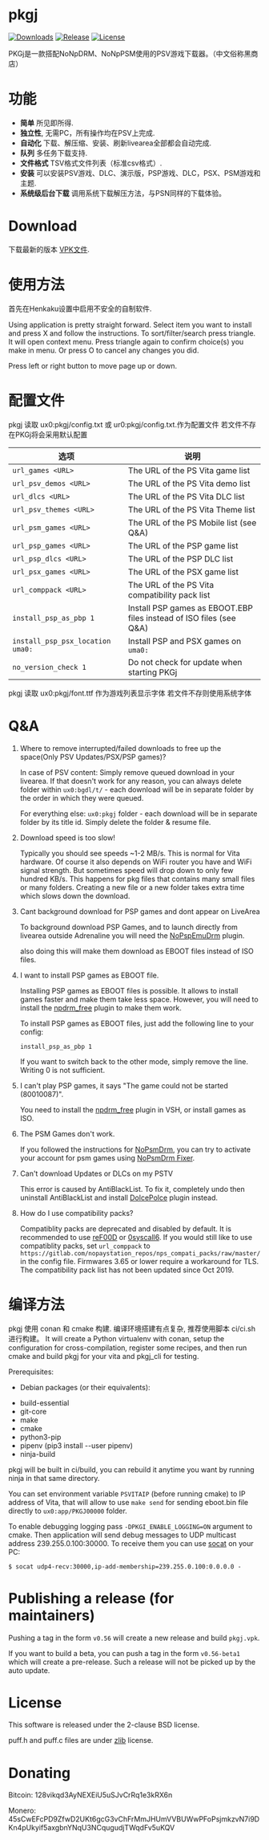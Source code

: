 # pkgj

[![Downloads][img_downloads]][pkgj_downloads] [![Release][img_latest]][pkgj_latest] [![License][img_license]][pkgj_license]

PKGj是一款搭配NoNpDRM、NoNpPSM使用的PSV游戏下载器。（中文俗称黑商店）

# 功能

* **简单** 所见即所得.
* **独立性**, 无需PC，所有操作均在PSV上完成.
* **自动化** 下载、解压缩、安装、刷新livearea全部都会自动完成.
* **队列** 多任务下载支持.
* **文件格式** TSV格式文件列表（标准csv格式）.
* **安装** 可以安装PSV游戏、DLC、演示版，PSP游戏、DLC，PSX、PSM游戏和主题.
* **系统级后台下载** 调用系统下载解压方法，与PSN同样的下载体验。

# Download

下载最新的版本 [VPK文件][pkgj_latest].

# 使用方法

首先在Henkaku设置中启用不安全的自制软件.

Using application is pretty straight forward. Select item you want to install and press X and follow the instructions. To sort/filter/search press triangle.
It will open context menu. Press triangle again to confirm choice(s) you make in menu. Or press O to cancel any changes you did.

Press left or right button to move page up or down.

# 配置文件

pkgj 读取 ux0:pkgj/config.txt 或 ur0:pkgj/config.txt.作为配置文件 若文件不存在PKGj将会采用默认配置

| 选项 | 说明 |
| --- | --- |
| `url_games <URL>` | The URL of the PS Vita game list |
| `url_psv_demos <URL>` | The URL of the PS Vita demo list |
| `url_dlcs <URL>` | The URL of the PS Vita DLC list |
| `url_psv_themes <URL>` | The URL of the PS Vita Theme list |
| `url_psm_games <URL>` | The URL of the PS Mobile list (see Q&A) |
| `url_psp_games <URL>` | The URL of the PSP game list |
| `url_psp_dlcs <URL>` | The URL of the PSP DLC list |
| `url_psx_games <URL>` | The URL of the PSX game list |
| `url_comppack <URL>` | The URL of the PS Vita compatibility pack list |
| `install_psp_as_pbp 1` | Install PSP games as EBOOT.EBP files instead of ISO files (see Q&A) |
| `install_psp_psx_location uma0:` | Install PSP and PSX games on `uma0:` |
| `no_version_check 1` | Do not check for update when starting PKGj |

pkgj 读取 ux0:pkgj/font.ttf 作为游戏列表显示字体 若文件不存则使用系统字体

# Q&A

1. Where to remove interrupted/failed downloads to free up the space(Only PSV Updates/PSX/PSP games)?

    In case of PSV content: Simply remove queued download in your livearea. If that doesn't work for any reason, you can always delete folder within `ux0:bgdl/t/` - each download will be in separate folder by the order in which they were queued.

    For everything else: `ux0:pkgj` folder - each download will be in separate folder by its title id. Simply delete the folder & resume file.

2. Download speed is too slow!

    Typically you should see speeds ~1-2 MB/s. This is normal for Vita hardware. Of course it also depends on WiFi router you have and WiFi signal strength. But sometimes speed will drop down to only few hundred KB/s. This happens for pkg files that contains many small files or many folders. Creating a new file or a new folder takes extra time which slows down the download.
3. Cant background download for PSP games and dont appear on LiveArea
    
    To background download PSP Games, and to launch directly from livearea outside Adrenaline
    you will need the [NoPspEmuDrm][] plugin.
    
    also doing this will make them download as EBOOT files instead of ISO files.
4. I want to install PSP games as EBOOT file.

    Installing PSP games as EBOOT files is possible. It allows to install games faster and make them take less space. However, you will need to install the [npdrm_free][] plugin to make them work.

    To install PSP games as EBOOT files, just add the following line to your config:
    ```
    install_psp_as_pbp 1
    ```

    If you want to switch back to the other mode, simply remove the line. Writing 0 is not sufficient.

5. I can't play PSP games, it says "The game could not be started (80010087)".

    You need to install the [npdrm_free][] plugin in VSH, or install games as ISO.

6. The PSM Games don't work.

    If you followed the instructions for [NoPsmDrm][], you can try to activate your account for psm games using [NoPsmDrm Fixer](https://github.com/Yoti/psv_npdrmfix).

7. Can't download Updates or DLCs on my PSTV

    This error is caused by AntiBlackList. To fix it, completely undo then uninstall AntiBlackList and install [DolcePolce](https://silica.codes/Li/dolcepolce) plugin instead.

8. How do I use compatibility packs?

    Compatiblity packs are deprecated and disabled by default. It is recommended to use [reF00D](https://github.com/dots-tb/reF00D) or [0syscall6](https://github.com/SKGleba/0syscall6). If you would still like to use compatiblity packs, set `url_comppack` to `https://gitlab.com/nopaystation_repos/nps_compati_packs/raw/master/` in the config file. Firmwares 3.65 or lower require a workaround for TLS. The compatibility pack list has not been updated since Oct 2019.

# 编译方法

pkgj 使用 conan 和 cmake 构建. 编译环境搭建有点复杂, 推荐使用脚本 ci/ci.sh 进行构建。
It will create a Python virtualenv with
conan, setup the configuration for cross-compilation, register some recipes,
and then run cmake and build pkgj for your vita and pkgj_cli for testing.

Prerequisites:

*  Debian packages (or their equivalents):

  - build-essential
  - git-core
  - make
  - cmake
  - python3-pip
  - pipenv (pip3 install --user pipenv)
  - ninja-build

pkgj will be built in ci/build, you can rebuild it anytime you want by running
ninja in that same directory.

You can set environment variable `PSVITAIP` (before running cmake) to IP address of
Vita, that will allow to use `make send` for sending eboot.bin file directly to `ux0:app/PKGJ00000` folder.

To enable debugging logging pass `-DPKGI_ENABLE_LOGGING=ON` argument to cmake. Then application will send debug messages to
UDP multicast address 239.255.0.100:30000. To receive them you can use [socat][] on your PC:

    $ socat udp4-recv:30000,ip-add-membership=239.255.0.100:0.0.0.0 -

# Publishing a release (for maintainers)

Pushing a tag in the form `v0.56` will create a new release and build
`pkgj.vpk`.

If you want to build a beta, you can push a tag in the form `v0.56-beta1` which
will create a pre-release. Such a release will not be picked up by the auto
update.

# License

This software is released under the 2-clause BSD license.

puff.h and puff.c files are under [zlib][] license.

[NoNpDrm]: https://github.com/TheOfficialFloW/NoNpDrm/releases
[npdrm_free]: https://github.com/kyleatlast/npdrm_free/releases
[NoPsmDrm]: https://github.com/frangarcj/NoPsmDrm/
[NoPspEmuDrm]: https://github.com/LiEnby/NoPspEmuDrm
[Adrenaline]: https://github.com/TheOfficialFloW/Adrenaline
[zrif_online_converter]: https://rawgit.com/mmozeiko/pkg2zip/online/zrif.html
[pkg_dec]: https://github.com/weaknespase/PkgDecrypt
[pkg_releases]: https://github.com/dragonflylee/pkgj/releases
[vitasdk]: https://vitasdk.org/
[libvita2d]: https://github.com/xerpi/libvita2d
[PSDLE]: https://repod.github.io/psdle/
[socat]: http://www.dest-unreach.org/socat/
[zlib]: https://www.zlib.net/zlib_license.html
[pkgj_downloads]: https://github.com/dragonflylee/pkgj/releases
[pkgj_latest]: https://github.com/dragonflylee/pkgj/releases/latest
[pkgj_license]: https://github.com/dragonflylee/pkgj/blob/master/LICENSE
[img_downloads]: https://img.shields.io/github/downloads/dragonflylee/pkgj/total.svg?maxAge=3600
[img_latest]: https://img.shields.io/github/release/dragonflylee/pkgj.svg?maxAge=3600
[img_license]: https://img.shields.io/github/license/dragonflylee/pkgj.svg?maxAge=2592000

# Donating

Bitcoin: 128vikqd3AyNEXEiU5uSJvCrRq1e3kRX6n

Monero: 45sCwEFcPD9ZfwD2UKt6gcG3vChFrMmJHUmVVBUWwPFoPsjmkzvN7i9DKn4pUkyif5axgbnYNqU3NCqugudjTWqdFv5uKQV
